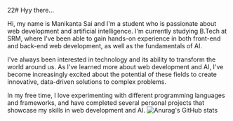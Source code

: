 22# Hyy there...

Hi, my name is Manikanta Sai and I'm a student who is passionate about web development and artificial intelligence. I'm currently studying B.Tech at SRM, where I've been able to gain hands-on experience in both front-end and back-end web development, as well as the fundamentals of AI.

I've always been interested in technology and its ability to transform the world around us. As I've learned more about web development and AI, I've become increasingly excited about the potential of these fields to create innovative, data-driven solutions to complex problems.

In my free time, I love experimenting with different programming languages and frameworks, and have completed several personal projects that showcase my skills in web development and AI.
![Anurag's GitHub stats](https://github-readme-stats.vercel.app/api?username=Manikantasai2299&hide=contribs,prs)
